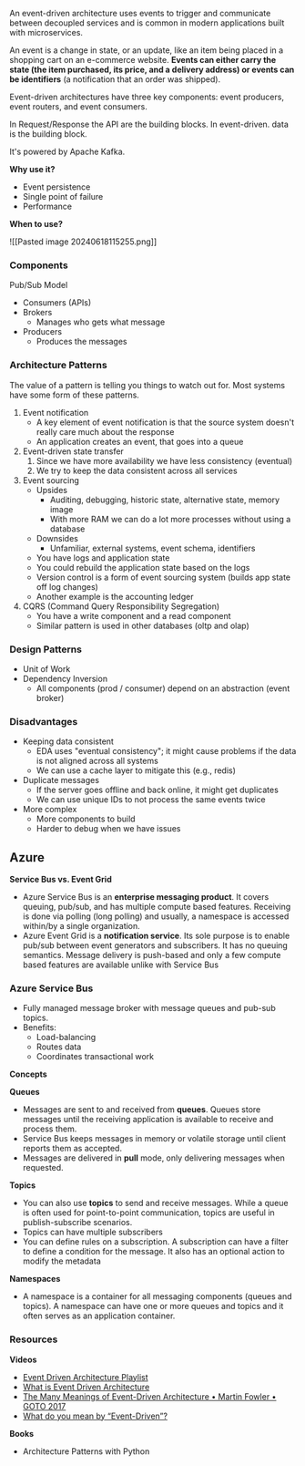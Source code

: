 
An event-driven architecture uses events to trigger and communicate between decoupled services and is common in modern applications built with microservices. 

An event is a change in state, or an update, like an item being placed in a shopping cart on an e-commerce website. **Events can either carry the state (the item purchased, its price, and a delivery address) or events can be identifiers** (a notification that an order was shipped).

Event-driven architectures have three key components: event producers, event routers, and event consumers.

In Request/Response the API are the building blocks. In event-driven. data is the building block.

It's powered by Apache Kafka.

**Why use it?**

- Event persistence
- Single point of failure
- Performance

**When to use?**

![[Pasted image 20240618115255.png]]

### Components

Pub/Sub Model
- Consumers (APIs)
- Brokers
	- Manages who gets what message
- Producers
	- Produces the messages

### Architecture Patterns

The value of a pattern is telling you things to watch out for. Most systems have some form of these patterns. 

1. Event notification
	- A key element of event notification is that the source system doesn't really care much about the response
	- An application creates an event, that goes into a queue
2. Event-driven state transfer
	1. Since we have more availability we have less consistency (eventual)
	2. We try to keep the data consistent across all services 
3. Event sourcing
	- Upsides
		- Auditing, debugging, historic state, alternative state, memory image
		- With more RAM we can do a lot more processes without using a database
	- Downsides
		- Unfamiliar, external systems, event schema, identifiers
	- You have logs and application state
	- You could rebuild the application state based on the logs
	- Version control is a form of event sourcing system (builds app state off log changes)
	- Another example is the accounting ledger
4. CQRS (Command Query Responsibility Segregation)
	- You have a write component and a read component
	- Similar pattern is used in other databases (oltp and olap)

### Design Patterns

- Unit of Work
- Dependency Inversion
	- All components (prod / consumer) depend on an abstraction (event broker)

### Disadvantages
- Keeping data consistent
	- EDA uses "eventual consistency"; it might cause problems if the data is not aligned across all systems
	- We can use a cache layer to mitigate this (e.g., redis)
- Duplicate messages
	- If the server goes offline and back online, it might get duplicates
	- We can use unique IDs to not process the same events twice
- More complex
	- More components to build
	- Harder to debug when we have issues


## Azure

**Service Bus vs. Event Grid**
- Azure Service Bus is an **enterprise messaging product**. It covers queuing, pub/sub, and has multiple compute based features. Receiving is done via polling (long polling) and usually, a namespace is accessed within/by a single organization.
- Azure Event Grid is a **notification service**. Its sole purpose is to enable pub/sub between event generators and subscribers. It has no queuing semantics. Message delivery is push-based and only a few compute based features are available unlike with Service Bus
### Azure Service Bus

- Fully managed message broker with message queues and pub-sub topics.
- Benefits:
	- Load-balancing
	- Routes data 
	- Coordinates transactional work

**Concepts**

**Queues**
- Messages are sent to and received from **queues**. Queues store messages until the receiving application is available to receive and process them.
- Service Bus keeps messages in memory or volatile storage until client reports them as accepted.
- Messages are delivered in **pull** mode, only delivering messages when requested.

**Topics**
- You can also use **topics** to send and receive messages. While a queue is often used for point-to-point communication, topics are useful in publish-subscribe scenarios.
- Topics can have multiple subscribers
- You can define rules on a subscription. A subscription can have a filter to define a condition for the message. It also has an optional action to modify the metadata

**Namespaces**
- A namespace is a container for all messaging components (queues and topics). A namespace can have one or more queues and topics and it often serves as an application container.
### Resources

**Videos**
- [Event Driven Architecture Playlist](https://www.youtube.com/watch?v=8UlLgOf20Ho&list=PL4JxLacgYgqTgS8qQPC17fM-NWMTr5GW6)
- [What is Event Driven Architecture](https://www.youtube.com/watch?v=DQ5Cbt8DQbM)
- [The Many Meanings of Event-Driven Architecture • Martin Fowler • GOTO 2017](https://www.youtube.com/watch?v=STKCRSUsyP0&t=244s)
- [What do you mean by “Event-Driven”?](https://martinfowler.com/articles/201701-event-driven.html)

**Books**
- Architecture Patterns with Python